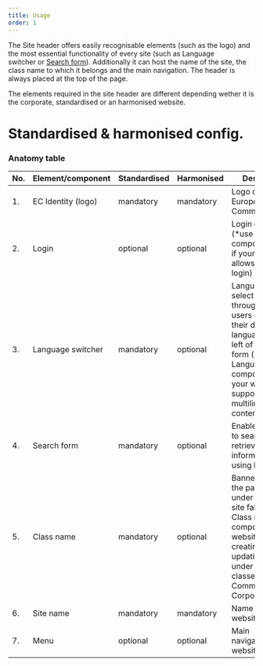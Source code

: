 ```yaml
---
title: Usage
order: 1
---
```

The Site header offers easily recognisable elements (such as the logo) and the most essential functionality of every site (such as Language switcher or [Search form](https://ecl-preview-2241--europa-component-library.netlify.app/ec/components/forms/search-form/code/)). Additionally it can host the name of the site, the class name to which it belongs and the main navigation. The header is always placed at the top of the page.

The elements required in the site header are different depending wether it is the corporate, standardised or an harmonised website.

# Standardised & harmonised config.

### Anatomy table

| No. | Element/component  | Standardised | Harmonised | Description                                                                                                                                                                                              |
| --- | ------------------ | ------------ | ---------- | -------------------------------------------------------------------------------------------------------------------------------------------------------------------------------------------------------- |
| 1.  | EC Identity (logo) | mandatory    | mandatory  | Logo of the European Commission                                                                                                                                                                          |
| 2.  | Login              | optional     | optional   | Login component (\*use the Login component only if your website allows visitors to login)                                                                                                                |
| 3.  | Language switcher  | mandatory    | optional   | Language select component through which users can select their desired language, on the left of the search form (\*use a Language select component if your website supports multilingual content)        |
| 4.  | Search form        | mandatory    | optional   | Enables the user to search and retrieve related information from using keywords                                                                                                                          |
| 5.  | Class name         | mandatory    | optional   | Banner indicating the parent class under which the site falls (\*use a Class name component if the website you are creating or updating falls under one of the classes on the Commission Corporate site) |
| 6.  | Site name          | mandatory    | mandatory  | Name of the website                                                                                                                                                                                      |
| 7.  | Menu               | optional     | optional   | Main navigation of the website                                                                                                                                                                           |
